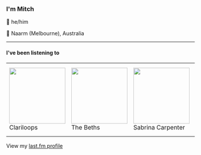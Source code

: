<article><h3>I&#x27;m Mitch</h3><section><p>👨 he/him</p><p>📍 Naarm (Melbourne), Australia</p></section><hr/><section><h4>I&#x27;ve been listening to</h4><table><tbody><td><img src="https://lastfm.freetls.fastly.net/i/u/174s/cc4db192eec5e15c35cd1eb3daf1ebbe.png" height="150px" alt="" role="presentation"/><br/>Clariloops</td><td><img src="https://lastfm.freetls.fastly.net/i/u/174s/616cf8d242710b6ad88194a543dc7c06.png" height="150px" alt="" role="presentation"/><br/>The Beths</td><td><img src="https://lastfm.freetls.fastly.net/i/u/174s/9ba24340be42673d5301c97cc5259a5e.png" height="150px" alt="" role="presentation"/><br/>Sabrina Carpenter</td><td><img src="https://lastfm.freetls.fastly.net/i/u/174s/068b0a59f93142e6c2dcbb4eb8f74dc6.png" height="150px" alt="" role="presentation"/><br/>The Pains of Being Pure at Heart</td><td><img src="https://lastfm.freetls.fastly.net/i/u/174s/129ba1430aa2409ea77610516abd1f5a.png" height="150px" alt="" role="presentation"/><br/>Purity Ring</td></tbody></table><span>View my <a href="https://www.last.fm/user/my-slab">last.fm profile</a></span></section></article>